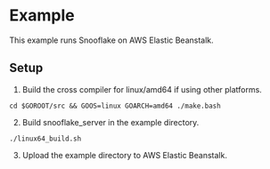 Example
=======

This example runs Snooflake on AWS Elastic Beanstalk.

Setup
-----

1. Build the cross compiler for linux/amd64 if using other platforms.

  ```
  cd $GOROOT/src && GOOS=linux GOARCH=amd64 ./make.bash
  ```

2. Build snooflake_server in the example directory.

  ```
  ./linux64_build.sh
  ```

3. Upload the example directory to AWS Elastic Beanstalk.
